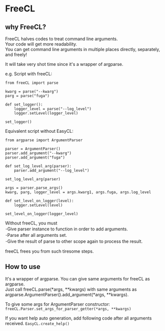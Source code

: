 # FreeCL

## why FreeCL?

FreeCL halves codes to treat command line arguments.  
Your code will get more readability.  
You can get command line arguments in multiple places directly, separately, and freely!

It will take very shot time since it's a wrapper of argparse.


e.g. Script with freeCL:
```
from freeCL import parse

kwarg = parse("--kwarg")
parg = parse("fuga")

def set_logger():
    logger_level = parse("--log_level")
    logger.setLevel(logger_level)

set_logger()
```


Equivalent script without EasyCL:
```
from argparse import ArgumentParser

parser = ArgumentParser()
parser.add_argument("--kwarg")
parser.add_argument("fuga")

def set_log_level_arg(parser):
    parser.add_argument("--log_level")

set_log_level_arg(parser)

args = parser.parse_args()
kwarg, parg, logger_level = args.kwarg1, args.fuga, args.log_level

def set_level_on_logger(level):
    logger.setLevel(level)

set_level_on_logger(logger_level)
```

Without freeCL, you must  
･Give parser instance to function in order to add arguments.  
･Parse after all arguments set.  
･Give the result of parse to other scope again to process the result.  

freeCL frees you from such tiresome steps.

## How to use
It's a wrapper of argparse. You can give same arguments for freeCL as argparse.  
Just call freeCL.parse(*args, **kwargs) with same arguments as argparse.ArgumentParser().add_argument(*args, **kwargs).

To give some args for ArgumentParser constructor:
```freeCL.Parser.set_args_for_parser_getter(*args, **kwargs)```

If you want help auto generation, add following code after all arguments received.
```EasyCL.create_help()```
